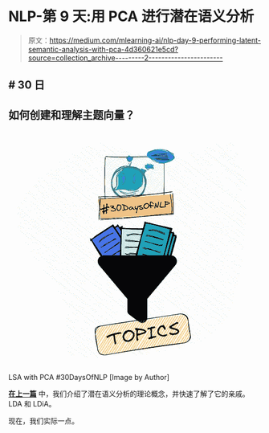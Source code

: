# NLP-第 9 天:用 PCA 进行潜在语义分析

> 原文：<https://medium.com/mlearning-ai/nlp-day-9-performing-latent-semantic-analysis-with-pca-4d360621e5cd?source=collection_archive---------2----------------------->

## # 30 日

## 如何创建和理解主题向量？

![](img/c1f0c149d24cd31c0a5a6aa20baab2c0.png)

LSA with PCA #30DaysOfNLP [Image by Author]

[**在上一篇**](/@marvinlanhenke/nlp-day-8-how-to-read-between-the-lines-topic-modeling-with-lsa-bded99c53be1) 中，我们介绍了潜在语义分析的理论概念，并快速了解了它的亲戚。LDA 和 LDiA。

现在，我们实际一点。